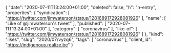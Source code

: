 {
  "date": "2020-07-11T13:24:00+01:00",
  "deleted": false,
  "h": "h-entry",
  "properties": {
    "syndication": [
      "https://twitter.com/jimwaterson/status/1281689172928081926"
    ],
    "name": [
      "Like of @jimwaterson's tweet"
    ],
    "published": [
      "2020-07-11T13:24:00+01:00"
    ],
    "category": [
      "coronavirus"
    ],
    "like-of": [
      "https://twitter.com/jimwaterson/status/1281689172928081926"
    ]
  },
  "kind": "likes",
  "slug": "2020/07/vyzq6",
  "tags": [
    "coronavirus"
  ],
  "client_id": "https://indigenous.realize.be"
}
